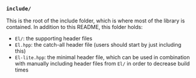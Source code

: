 ### `include/`

This is the root of the include folder, which is where most of the library is 
contained. In addition to this README, this folder holds:

-  `El/`: the supporting header files
-  `El.hpp`: the catch-all header file (users should start by just 
   including this)
-  `El-lite.hpp`: the minimal header file, which can be used in 
   combination with manually including header files from `El/` in order
   to decrease build times
